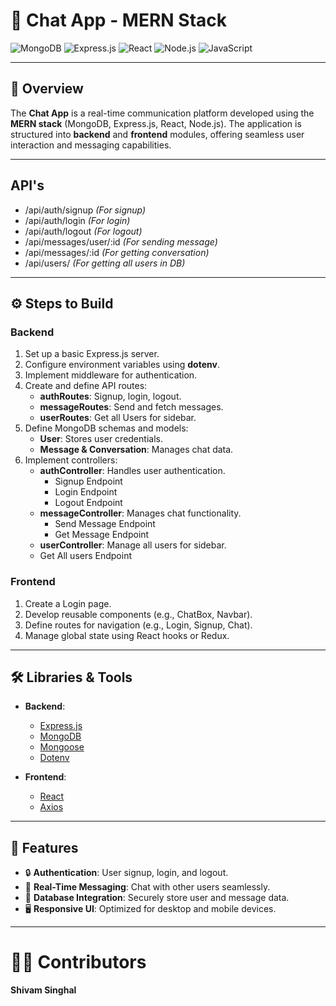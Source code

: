# 🚀 Chat App - MERN Stack  

![MongoDB](https://img.shields.io/badge/MongoDB-4EA94B?style=for-the-badge&logo=mongodb&logoColor=white)  ![Express.js](https://img.shields.io/badge/Express.js-404D59?style=for-the-badge)  ![React](https://img.shields.io/badge/React-61DAFB?style=for-the-badge&logo=react&logoColor=white)  ![Node.js](https://img.shields.io/badge/Node.js-339933?style=for-the-badge&logo=node.js&logoColor=white)  ![JavaScript](https://img.shields.io/badge/JavaScript-F7DF1E?style=for-the-badge&logo=javascript&logoColor=black)  

---

## 📖 Overview  

The **Chat App** is a real-time communication platform developed using the **MERN stack** (MongoDB, Express.js, React, Node.js). The application is structured into **backend** and **frontend** modules, offering seamless user interaction and messaging capabilities.


---

## API's

  - /api/auth/signup *(For signup)*
  - /api/auth/login *(For login)*
  - /api/auth/logout *(For logout)*
  - /api/messages/user/:id *(For sending message)*
  - /api/messages/:id *(For getting conversation)*
  - /api/users/ *(For getting all users in DB)*


---
## ⚙️ Steps to Build  

### Backend  
1. Set up a basic Express.js server.  
2. Configure environment variables using **dotenv**.  
3. Implement middleware for authentication.  
4. Create and define API routes:  
   - **authRoutes**: Signup, login, logout.  
   - **messageRoutes**: Send and fetch messages. 
   - **userRoutes**: Get all Users for sidebar. 
5. Define MongoDB schemas and models:  
   - **User**: Stores user credentials.  
   - **Message & Conversation**: Manages chat data.  
6. Implement controllers:  
   - **authController**: Handles user authentication.  
     - Signup Endpoint  
     - Login Endpoint  
     - Logout Endpoint  
   - **messageController**: Manages chat functionality.  
     - Send Message Endpoint  
     - Get Message Endpoint  
   - **userController**: Manage all users for sidebar.
    - Get All users Endpoint
  

### Frontend  
1. Create a Login page.  
2. Develop reusable components (e.g., ChatBox, Navbar).  
3. Define routes for navigation (e.g., Login, Signup, Chat).  
4. Manage global state using React hooks or Redux.  

---

## 🛠️ Libraries & Tools  

- **Backend**:  
  - [Express.js](https://expressjs.com/)  
  - [MongoDB](https://www.mongodb.com/)  
  - [Mongoose](https://mongoosejs.com/)  
  - [Dotenv](https://www.npmjs.com/package/dotenv)  

- **Frontend**:  
  - [React](https://reactjs.org/)  
  - [Axios](https://axios-http.com/)  

---

## 🌟 Features  

- 🔒 **Authentication**: User signup, login, and logout.  
- 💬 **Real-Time Messaging**: Chat with other users seamlessly.  
- 📄 **Database Integration**: Securely store user and message data.  
- 🖥️ **Responsive UI**: Optimized for desktop and mobile devices.  

---

# 👨‍💻 Contributors
**Shivam Singhal**




